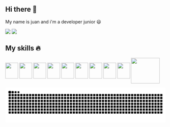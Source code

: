 ## Hi there :wave:

My name is juan and i'm a developer junior :smiley:
<div>
  <img height="180em" width:"300" src="https://github-readme-stats.vercel.app/api?username=juanosccomori&show_icons=true&theme=dark"/>
  <img height="180em" width:"300" src="https://github-readme-stats.vercel.app/api/top-langs/?username=juanosccomori&layout=compact&theme=dark&show_icons=true"/>
</div>

## My skills :fire:
<div style="display: inline-block">
  <img align="center" height="50" width="40" src="https://cdn.jsdelivr.net/gh/devicons/devicon/icons/html5/html5-original.svg" />
  <img align="center" height="50" width="40" src="https://cdn.jsdelivr.net/gh/devicons/devicon/icons/css3/css3-original.svg" />
  <img align="center" height="50" width="40" src="https://cdn.jsdelivr.net/gh/devicons/devicon/icons/postgresql/postgresql-original-wordmark.svg" />
  <img align="center" height="50" width="40" src="https://cdn.jsdelivr.net/gh/devicons/devicon/icons/mysql/mysql-original.svg" />
  <img align="center" height="50" width="40" src="https://cdn.jsdelivr.net/gh/devicons/devicon/icons/microsoftsqlserver/microsoftsqlserver-plain-wordmark.svg" />
  <img align="center" height="50" width="40" src="https://cdn.jsdelivr.net/gh/devicons/devicon/icons/react/react-original.svg" />
  <img align="center" height="50" width="40" src="https://cdn.jsdelivr.net/gh/devicons/devicon/icons/javascript/javascript-original.svg" />
  <img align="center" height="50" width="40" src="https://cdn.jsdelivr.net/gh/devicons/devicon/icons/java/java-original.svg" />
  <img align="center" height="50" width="40" src="https://cdn.jsdelivr.net/gh/devicons/devicon/icons/python/python-original.svg" />
  <img align="center" height="80" width="90" src="https://cdn.jsdelivr.net/gh/devicons/devicon/icons/django/django-original.svg" />
</div>

![Snake animate](https://github.com/JuanOsccoMori/JuanOsccoMori/blob/output/github-contribution-grid-snake.svg)
<!--
**juanosccomori/juanosccomori** is a ✨ _special_ ✨ repository because its `README.md` (this file) appears on your GitHub profile.

Here are some ideas to get you started:

- 🔭 I’m currently working on my new projects
- 🌱 I’m currently learning backend
- 👯 I’m looking to collaborate on ...
- 🤔 I’m looking for help with ...
- 💬 Ask me about ...
- 📫 How to reach me: ...
- 😄 Pronouns: ...
-  Fun fact: ...
-->
